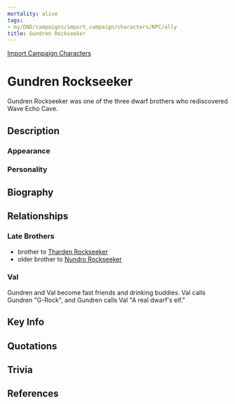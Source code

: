 ```yaml
---
mortality: alive
tags:
- my/DND/campaigns/import_campaign/characters/NPC/ally
title: Gundren Rockseeker
---
```


[Import Campaign Characters](/dnd/characters/)

# Gundren Rockseeker

Gundren Rockseeker was one of the three dwarf brothers who rediscovered Wave Echo Cave.

## Description

### Appearance

### Personality

## Biography

## Relationships

### Late Brothers

- brother to [Tharden Rockseeker](/dnd/characters/npcs/tharden-rockseeker/)
- older brother to [Nundro Rockseeker](/dnd/characters/npcs/nundro-rockseeker/)

### Val

Gundren and Val become fast friends and drinking buddies. Val calls Gundren "G-Rock", and Gundren calls Val "A real dwarf's elf."

## Key Info

## Quotations

## Trivia

## References